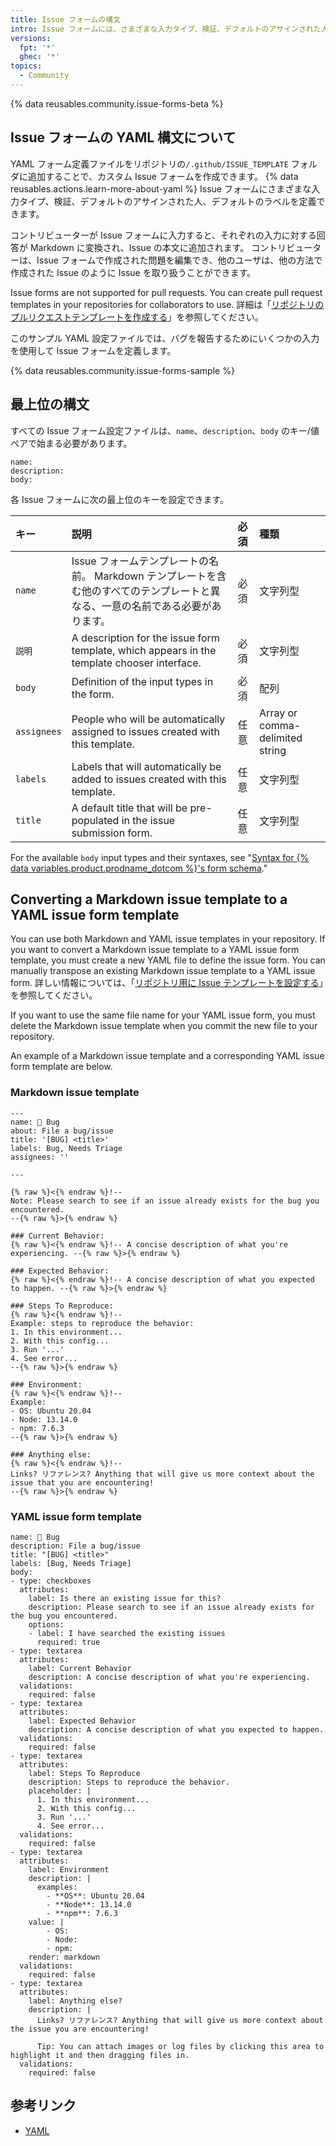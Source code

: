 ```yaml
---
title: Issue フォームの構文
intro: Issue フォームには、さまざまな入力タイプ、検証、デフォルトのアサインされた人、デフォルトのラベルを定義できます。
versions:
  fpt: '*'
  ghec: '*'
topics:
  - Community
---
```


{% data reusables.community.issue-forms-beta %}

## Issue フォームの YAML 構文について

YAML フォーム定義ファイルをリポジトリの`/.github/ISSUE_TEMPLATE` フォルダに追加することで、カスタム Issue フォームを作成できます。 {% data reusables.actions.learn-more-about-yaml %} Issue フォームにさまざまな入力タイプ、検証、デフォルトのアサインされた人、デフォルトのラベルを定義できます。

コントリビューターが Issue フォームに入力すると、それぞれの入力に対する回答が Markdown に変換され、Issue の本文に追加されます。 コントリビューターは、Issue フォームで作成された問題を編集でき、他のユーザは、他の方法で作成された Issue のように Issue を取り扱うことができます。

Issue forms are not supported for pull requests. You can create pull request templates in your repositories for collaborators to use. 詳細は「[リポジトリのプルリクエストテンプレートを作成する](/communities/using-templates-to-encourage-useful-issues-and-pull-requests/creating-a-pull-request-template-for-your-repository)」を参照してください。

このサンプル YAML 設定ファイルでは、バグを報告するためにいくつかの入力を使用して Issue フォームを定義します。

{% data reusables.community.issue-forms-sample %}

## 最上位の構文

すべての Issue フォーム設定ファイルは、`name`、`description`、`body` のキー/値ペアで始まる必要があります。

```YAML{:copy}
name:
description:
body:
```

各 Issue フォームに次の最上位のキーを設定できます。

| キー          | 説明                                                                                          | 必須 | 種類                              |
|:----------- |:------------------------------------------------------------------------------------------- |:-- |:------------------------------- |
| `name`      | Issue フォームテンプレートの名前。 Markdown テンプレートを含む他のすべてのテンプレートと異なる、一意の名前である必要があります。                    | 必須 | 文字列型                            |
| `説明`        | A description for the issue form template, which appears in the template chooser interface. | 必須 | 文字列型                            |
| `body`      | Definition of the input types in the form.                                                  | 必須 | 配列                              |
| `assignees` | People who will be automatically assigned to issues created with this template.             | 任意 | Array or comma-delimited string |
| `labels`    | Labels that will automatically be added to issues created with this template.               | 任意 | 文字列型                            |
| `title`     | A default title that will be pre-populated in the issue submission form.                    | 任意 | 文字列型                            |

For the available `body` input types and their syntaxes, see "[Syntax for {% data variables.product.prodname_dotcom %}'s form schema](/communities/using-templates-to-encourage-useful-issues-and-pull-requests/syntax-for-githubs-form-schema)."

## Converting a Markdown issue template to a YAML issue form template

You can use both Markdown and YAML issue templates in your repository. If you want to convert a Markdown issue template to a YAML issue form template, you must create a new YAML file to define the issue form. You can manually transpose an existing Markdown issue template to a YAML issue form. 詳しい情報については、「[リポジトリ用に Issue テンプレートを設定する](/communities/using-templates-to-encourage-useful-issues-and-pull-requests/configuring-issue-templates-for-your-repository#creating-issue-forms)」を参照してください。

If you want to use the same file name for your YAML issue form, you must delete the Markdown issue template when you commit the new file to your repository.

An example of a Markdown issue template and a corresponding YAML issue form template are below.

### Markdown issue template

```markdown{:copy}
---
name: 🐞 Bug
about: File a bug/issue
title: '[BUG] <title>'
labels: Bug, Needs Triage
assignees: ''

---

{% raw %}<{% endraw %}!--
Note: Please search to see if an issue already exists for the bug you encountered.
--{% raw %}>{% endraw %}

### Current Behavior:
{% raw %}<{% endraw %}!-- A concise description of what you're experiencing. --{% raw %}>{% endraw %}

### Expected Behavior:
{% raw %}<{% endraw %}!-- A concise description of what you expected to happen. --{% raw %}>{% endraw %}

### Steps To Reproduce:
{% raw %}<{% endraw %}!--
Example: steps to reproduce the behavior:
1. In this environment...
2. With this config...
3. Run '...'
4. See error...
--{% raw %}>{% endraw %}

### Environment:
{% raw %}<{% endraw %}!--
Example:
- OS: Ubuntu 20.04
- Node: 13.14.0
- npm: 7.6.3
--{% raw %}>{% endraw %}

### Anything else:
{% raw %}<{% endraw %}!--
Links? リファレンス? Anything that will give us more context about the issue that you are encountering!
--{% raw %}>{% endraw %}
```

### YAML issue form template

```yaml{:copy}
name: 🐞 Bug
description: File a bug/issue
title: "[BUG] <title>"
labels: [Bug, Needs Triage]
body:
- type: checkboxes
  attributes:
    label: Is there an existing issue for this?
    description: Please search to see if an issue already exists for the bug you encountered.
    options:
    - label: I have searched the existing issues
      required: true
- type: textarea
  attributes:
    label: Current Behavior
    description: A concise description of what you're experiencing.
  validations:
    required: false
- type: textarea
  attributes:
    label: Expected Behavior
    description: A concise description of what you expected to happen.
  validations:
    required: false
- type: textarea
  attributes:
    label: Steps To Reproduce
    description: Steps to reproduce the behavior.
    placeholder: |
      1. In this environment...
      2. With this config...
      3. Run '...'
      4. See error...
  validations:
    required: false
- type: textarea
  attributes:
    label: Environment
    description: |
      examples:
        - **OS**: Ubuntu 20.04
        - **Node**: 13.14.0
        - **npm**: 7.6.3
    value: |
        - OS:
        - Node:
        - npm:
    render: markdown
  validations:
    required: false
- type: textarea
  attributes:
    label: Anything else?
    description: |
      Links? リファレンス? Anything that will give us more context about the issue you are encountering!

      Tip: You can attach images or log files by clicking this area to highlight it and then dragging files in.
  validations:
    required: false
```

## 参考リンク

- [YAML](https://yaml.org/)
